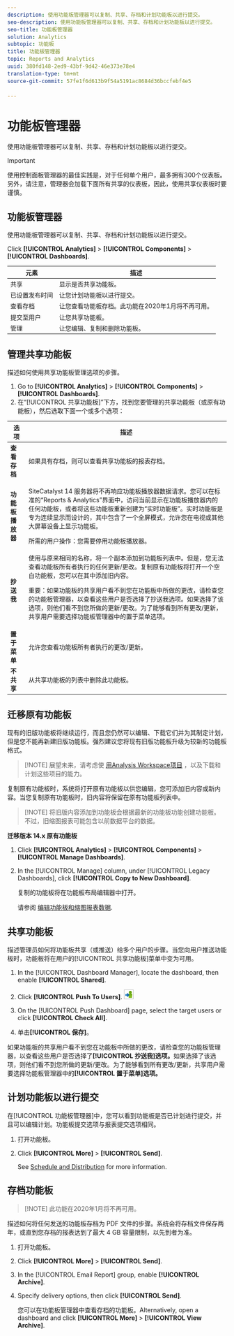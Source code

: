 ```yaml
---
description: 使用功能板管理器可以复制、共享、存档和计划功能板以进行提交。
seo-description: 使用功能板管理器可以复制、共享、存档和计划功能板以进行提交。
seo-title: 功能板管理器
solution: Analytics
subtopic: 功能板
title: 功能板管理器
topic: Reports and Analytics
uuid: 380fd148-2ed9-43bf-9d42-46e373e78e4
translation-type: tm+mt
source-git-commit: 57fe1f6d613b9f54a5191ac8684d36bccfebf4e5

---
```



# 功能板管理器

使用功能板管理器可以复制、共享、存档和计划功能板以进行提交。

>[!IMPORTANT]
>
>使用控制面板管理器的最佳实践是，对于任何单个用户，最多拥有300个仪表板。 另外，请注意，管理器会加载下面所有共享的仪表板，因此，使用共享仪表板时要谨慎。

## 功能板管理器

使用功能板管理器可以复制、共享、存档和计划功能板以进行提交。

Click **[!UICONTROL Analytics]** &gt; **[!UICONTROL Components]** &gt; **[!UICONTROL Dashboards]**.

| 元素 | 描述 |
|--- |--- |
| 共享 | 显示是否共享功能板。 |
| 已设置发布时间 | 让您计划功能板以进行提交。 |
| 查看存档 | 让您查看功能板存档。此功能在2020年1月将不再可用。 |
| 提交至用户 | 让您共享功能板。 |
| 管理 | 让您编辑、复制和删除功能板。 |

## 管理共享功能板

描述如何使用共享功能板管理选项的步骤。

1. Go to **[!UICONTROL Analytics]** &gt; **[!UICONTROL Components]** &gt; **[!UICONTROL Dashboards]**.
1. 在“[!UICONTROL 共享功能板]”下方，找到您要管理的共享功能板（或原有功能板），然后选取下面一个或多个选项：

<table id="choicetable_857E0E816D63404683D4E24DC8D7FC69"> 
 <thead class="chhead sthead"> 
  <th class="choptionhd"> 选项 </th> 
  <th class="chdeschd"> 描述 </th> 
 </thead> 
 <tr class="chrow strow"> 
  <td class="choption"><strong>查看存档</strong></td> 
  <td class="chdesc stentry"> 如果具有存档，则可以查看共享功能板的报表存档。 </td> 
 </tr> 
 <tr class="chrow strow"> 
  <td class="choption"><strong>功能板播放器</strong></td> 
  <td class="chdesc stentry"> <p>SiteCatalyst 14 服务器将不再响应功能板播放器数据请求。您可以在标准的“Reports &amp; Analytics”界面中，访问当前显示在功能板播放器内的任何功能板，或者将这些功能板重新创建为“实时功能板”。实时功能板是专为连续显示而设计的，其中包含了一个全屏模式，允许您在电视或其他大屏幕设备上显示功能板。 </p> <p>所需的用户操作：您需要停用功能板播放器。 </p> </td> 
 </tr> 
 <tr class="chrow strow"> 
  <td class="choption"><strong>抄送我</strong></td> 
  <td class="chdesc stentry"> 使用与原来相同的名称，将一个副本添加到功能板列表中。但是，您无法查看功能板所有者执行的任何更新/更改。复制原有功能板将打开一个空白功能板，您可以在其中添加旧内容。 <p>重要：如果功能板的共享用户看不到您在功能板中所做的更改，请检查您的功能板管理器，以查看这些用户是否选择了<span class="uicontrol">抄送我</span>选项。如果选择了该选项，则他们看不到您所做的更新/更改。为了能够看到所有更改/更新，共享用户需要选择功能板管理器中的<span class="uicontrol">置于菜单</span>选项。 </p> </td> 
 </tr> 
 <tr class="chrow strow"> 
  <td class="choption"><strong>置于菜单</strong></td> 
  <td class="chdesc stentry"> 允许您查看功能板所有者执行的更改/更新。 </td> 
 </tr> 
 <tr class="chrow strow"> 
  <td class="choption"><strong>不共享</strong></td> 
  <td class="chdesc stentry"> 从共享功能板的列表中删除此功能板。 </td> 
 </tr> 
</table>

## 迁移原有功能板

现有的旧版功能板将继续运行，而且您仍然可以编辑、下载它们并为其制定计划，但是您不能再新建旧版功能板。强烈建议您将现有旧版功能板升级为较新的功能板格式。

> [!NOTE] 展望未来，请考虑使 [用Analysis Workspace项目](https://marketing.adobe.com/resources/help/en_US/analytics/analysis-workspace/) ，以及下载和计划这些项目的能力。

复制原有功能板时，系统将打开原有功能板以供您编辑，您可添加旧内容或新内容。当您复制原有功能板时，旧内容将保留在原有功能板列表中。

> [!NOTE] 将旧版内容添加到功能板会根据最新的功能板功能创建功能板。 不过，旧缩图报表可能包含以前数据平台的数据。

**迁移版本 14.x 原有功能板**

1. Click **[!UICONTROL Analytics]** &gt; **[!UICONTROL Components]** &gt; **[!UICONTROL Manage Dashboards]**.
1. In the [!UICONTROL Manage] column, under [!UICONTROL Legacy Dashboards], click **[!UICONTROL Copy to New Dashboard]**.

   复制的功能板将在功能板布局编辑器中打开。

   请参阅 [编辑功能板和缩图报表数据](/help/analyze/reports-analytics/dashboard.md).

## 共享功能板

描述管理员如何将功能板共享（或推送）给多个用户的步骤。当您向用户推送功能板时，功能板将在用户的[!UICONTROL 共享功能板]菜单中变为可用。

1. In the [!UICONTROL Dashboard Manager], locate the dashboard, then enable **[!UICONTROL Shared]**.
1. Click **[!UICONTROL Push To Users]**.  ![](assets/push.png)

1. On the [!UICONTROL Push Dashboard] page, select the target users or click **[!UICONTROL Check All]**.
1. 单击&#x200B;**[!UICONTROL 保存]**。

如果功能板的共享用户看不到您在功能板中所做的更改，请检查您的功能板管理器，以查看这些用户是否选择了&#x200B;**[!UICONTROL 抄送我]选项。**&#x200B;如果选择了该选项，则他们看不到您所做的更新/更改。为了能够看到所有更改/更新，共享用户需要选择功能板管理器中的&#x200B;**[!UICONTROL 置于菜单]选项。**

## 计划功能板以进行提交

在[!UICONTROL 功能板管理器]中，您可以看到功能板是否已计划进行提交，并且可以编辑计划。功能板提交选项与报表提交选项相同。

1. 打开功能板。
1. Click **[!UICONTROL More]** &gt; **[!UICONTROL Send]**.

   See [Schedule and Distribution](/help/analyze/reports-analytics/scheduling.md) for more information.

## 存档功能板

> [!NOTE] 此功能在2020年1月将不再可用。

描述如何将任何发送的功能板存档为 PDF 文件的步骤。系统会将存档文件保存两年，或直到您存档的报表达到了最大 4 GB 容量限制，以先到者为准。

1. 打开功能板。
1. Click **[!UICONTROL More]** &gt; **[!UICONTROL Send]**.
1. In the [!UICONTROL Email Report] group, enable **[!UICONTROL Archive]**.
1. Specify delivery options, then click **[!UICONTROL Send]**.

   您可以在功能板管理器中查看存档的功能板。Alternatively, open a dashboard and click **[!UICONTROL More]** &gt; **[!UICONTROL View Archive]**.
